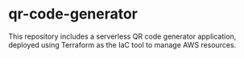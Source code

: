 # qr-code-generator
This repository includes a serverless QR code generator application, deployed using Terraform as the IaC tool to manage AWS resources.
